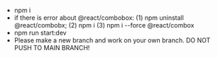 - npm i
- if there is error about @react/combobox: (1) npm uninstall @react/combobx; (2) npm i (3) npm i --force @react/combox
- npm run start:dev
- Please make a new branch and work on your own branch. DO NOT PUSH TO MAIN BRANCH!
